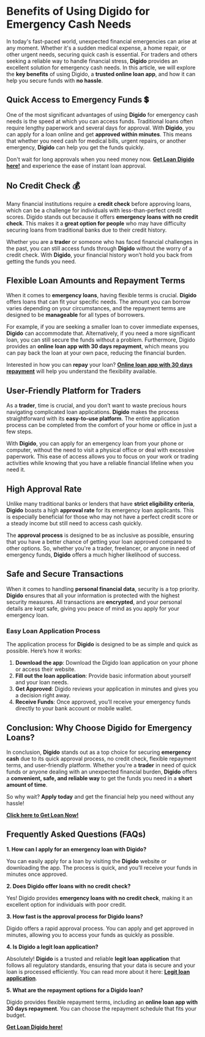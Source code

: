 # Benefits of Using Digido for Emergency Cash Needs

In today's fast-paced world, unexpected financial emergencies can arise at any moment. Whether it's a sudden medical expense, a home repair, or other urgent needs, securing quick cash is essential. For traders and others seeking a reliable way to handle financial stress, **Digido** provides an excellent solution for emergency cash needs. In this article, we will explore the **key benefits** of using Digido, a **trusted online loan app**, and how it can help you secure funds with **no hassle**.

## Quick Access to Emergency Funds 💲

One of the most significant advantages of using **Digido** for emergency cash needs is the speed at which you can access funds. Traditional loans often require lengthy paperwork and several days for approval. With **Digido**, you can apply for a loan online and get **approved within minutes**. This means that whether you need cash for medical bills, urgent repairs, or another emergency, **Digido** can help you get the funds quickly.

Don't wait for long approvals when you need money now. [**Get Loan Digido here!**](https://buolnd.com/koCS?sub1=sub1&sub2=sub2&sub3=sub3&sub4=sub4&sub5=sub5) and experience the ease of instant loan approval.

## No Credit Check 💰

Many financial institutions require a **credit check** before approving loans, which can be a challenge for individuals with less-than-perfect credit scores. Digido stands out because it offers **emergency loans with no credit check**. This makes it a **great option for people** who may have difficulty securing loans from traditional banks due to their credit history.

Whether you are a **trader** or someone who has faced financial challenges in the past, you can still access funds through **Digido** without the worry of a credit check. With **Digido**, your financial history won’t hold you back from getting the funds you need.

## Flexible Loan Amounts and Repayment Terms

When it comes to **emergency loans**, having flexible terms is crucial. **Digido** offers loans that can fit your specific needs. The amount you can borrow varies depending on your circumstances, and the repayment terms are designed to be **manageable** for all types of borrowers.

For example, if you are seeking a smaller loan to cover immediate expenses, **Digido** can accommodate that. Alternatively, if you need a more significant loan, you can still secure the funds without a problem. Furthermore, Digido provides an **online loan app with 30 days repayment**, which means you can pay back the loan at your own pace, reducing the financial burden.

Interested in how you can **repay** your loan? [**Online loan app with 30 days repayment**](https://www.linkedin.com/pulse/online-loan-app-30-days-repayment-philippines-2024-best-loan-ph-thhvf/?trackingId=6DcQU8rxgEc6sRq1dlgxyA%3D%3D) will help you understand the flexibility available.

## User-Friendly Platform for Traders

As a **trader**, time is crucial, and you don’t want to waste precious hours navigating complicated loan applications. **Digido** makes the process straightforward with its **easy-to-use platform**. The entire application process can be completed from the comfort of your home or office in just a few steps.

With **Digido**, you can apply for an emergency loan from your phone or computer, without the need to visit a physical office or deal with excessive paperwork. This ease of access allows you to focus on your work or trading activities while knowing that you have a reliable financial lifeline when you need it.

## High Approval Rate

Unlike many traditional banks or lenders that have **strict eligibility criteria**, **Digido** boasts a high **approval rate** for its emergency loan applicants. This is especially beneficial for those who may not have a perfect credit score or a steady income but still need to access cash quickly.

The **approval process** is designed to be as inclusive as possible, ensuring that you have a better chance of getting your loan approved compared to other options. So, whether you're a trader, freelancer, or anyone in need of emergency funds, **Digido** offers a much higher likelihood of success.

## Safe and Secure Transactions

When it comes to handling **personal financial data**, security is a top priority. **Digido** ensures that all your information is protected with the highest security measures. All transactions are **encrypted**, and your personal details are kept safe, giving you peace of mind as you apply for your emergency loan.

### Easy Loan Application Process

The application process for **Digido** is designed to be as simple and quick as possible. Here’s how it works:

1. **Download the app**: Download the Digido loan application on your phone or access their website.
2. **Fill out the loan application**: Provide basic information about yourself and your loan needs.
3. **Get Approved**: Digido reviews your application in minutes and gives you a decision right away.
4. **Receive Funds**: Once approved, you’ll receive your emergency funds directly to your bank account or mobile wallet.

## Conclusion: Why Choose Digido for Emergency Loans?

In conclusion, **Digido** stands out as a top choice for securing **emergency cash** due to its quick approval process, no credit check, flexible repayment terms, and user-friendly platform. Whether you're a **trader** in need of quick funds or anyone dealing with an unexpected financial burden, **Digido** offers a **convenient, safe, and reliable way** to get the funds you need in a **short amount of time**.

So why wait? **Apply today** and get the financial help you need without any hassle!

[**Click here to Get Loan Now!**](https://linktr.ee/apploansph)

## Frequently Asked Questions (FAQs)

**1. How can I apply for an emergency loan with Digido?**

You can easily apply for a loan by visiting the **Digido** website or downloading the app. The process is quick, and you’ll receive your funds in minutes once approved.

**2. Does Digido offer loans with no credit check?**

Yes! Digido provides **emergency loans with no credit check**, making it an excellent option for individuals with poor credit.

**3. How fast is the approval process for Digido loans?**

Digido offers a rapid approval process. You can apply and get approved in minutes, allowing you to access your funds as quickly as possible.

**4. Is Digido a **legit loan application**?**

Absolutely! **Digido** is a trusted and reliable **legit loan application** that follows all regulatory standards, ensuring that your data is secure and your loan is processed efficiently. You can read more about it here: [**Legit loan application**](https://issuu.com/bestloanph/docs/best_loan_ph/s/79016468).

**5. What are the repayment options for a Digido loan?**

Digido provides flexible repayment terms, including an **online loan app with 30 days repayment**. You can choose the repayment schedule that fits your budget.

[**Get Loan Digido here!**](https://buolnd.com/koCS?sub1=sub1&sub2=sub2&sub3=sub3&sub4=sub4&sub5=sub5)
